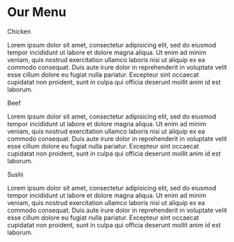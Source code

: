 <!DOCTYPE html>
<html>
<head>
<meta charset="utf-8">
<meta name="viewport" content="width=device-width, initial-scale=1">
<title>Responsive Layout</title>
<link rel="stylesheet" href="css/style.css">
</head>
<body>
	<h1>Our Menu</h1>
	<div class="row">
		<div class="col-lg-4 col-md-6 col-xs-12">
			<div class="container">
				<section>
					<div class="menu chicken">
						<p>Chicken</p>
					</div>
					<p id="content">Lorem ipsum dolor sit amet, consectetur adipisicing elit, sed do eiusmod
					tempor incididunt ut labore et dolore magna aliqua. Ut enim ad minim veniam,
					quis nostrud exercitation ullamco laboris nisi ut aliquip ex ea commodo
					consequat. Duis aute irure dolor in reprehenderit in voluptate velit esse
					cillum dolore eu fugiat nulla pariatur. Excepteur sint occaecat cupidatat non
					proident, sunt in culpa qui officia deserunt mollit anim id est laborum.</p>
				</section>
			</div>
		</div>
		<div class="col-lg-4 col-md-6 col-xs-12">
			<div class="container">
				<section>
					<div class="menu beef">
						<p>Beef</p>
					</div>
					<p id="content">Lorem ipsum dolor sit amet, consectetur adipisicing elit, sed do eiusmod
					tempor incididunt ut labore et dolore magna aliqua. Ut enim ad minim veniam,
					quis nostrud exercitation ullamco laboris nisi ut aliquip ex ea commodo
					consequat. Duis aute irure dolor in reprehenderit in voluptate velit esse
					cillum dolore eu fugiat nulla pariatur. Excepteur sint occaecat cupidatat non
					proident, sunt in culpa qui officia deserunt mollit anim id est laborum.</p>
				</section>
			</div>	
		</div>
		<div class="col-lg-4 col-md-12 col-xs-12">
			<div class="container">
				<section class="item3">
					<div class="menu sushi">
						<p>Sushi</p>
					</div>
					<p id="content">Lorem ipsum dolor sit amet, consectetur adipisicing elit, sed do eiusmod
					tempor incididunt ut labore et dolore magna aliqua. Ut enim ad minim veniam,
					quis nostrud exercitation ullamco laboris nisi ut aliquip ex ea commodo
					consequat. Duis aute irure dolor in reprehenderit in voluptate velit esse
					cillum dolore eu fugiat nulla pariatur. Excepteur sint occaecat cupidatat non
					proident, sunt in culpa qui officia deserunt mollit anim id est laborum.</p>
				</section>
			</div>	
		</div>
	</div>

</body>
</html>
